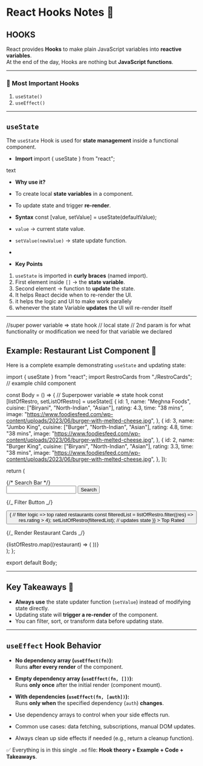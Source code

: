 # React Hooks Notes 🚀

## HOOKS

React provides **Hooks** to make plain JavaScript variables into **reactive variables**.  
At the end of the day, Hooks are nothing but **JavaScript functions**.

---

### 🔑 Most Important Hooks

1. `useState()`
2. `useEffect()`

---

## `useState`

The `useState` Hook is used for **state management** inside a functional component.

- **Import**
  import { useState } from "react";

text

- **Why use it?**
- To create local **state variables** in a component.
- To update state and trigger **re-render**.

- **Syntax**
  const [value, setValue] = useState(defaultValue);

- `value` → current state value.
- `setValue(newValue)` → state update function.
-

- **Key Points**

1. `useState` is imported in **curly braces** (named import).
2. First element inside `[]` → the **state variable**.
3. Second element → function to **update** the state.
4. It helps React decide when to re-render the UI.
5. it helps the logic and UI to make work parallely
6. whenever the state Variable **updates** the UI will re-render itself

---

//super power variable => state hook
// local state
// 2nd param is for what functionality or modification we need for that variable we declared

## Example: Restaurant List Component 🍔

Here is a complete example demonstrating `useState` and updating state:

import { useState } from "react";
import RestroCards from "./RestroCards"; // example child component

const Body = () => {
// Superpower variable => state hook
const [listOfRestro, setListOfRestro] = useState([
{
id: 1,
name: "Meghna Foods",
cuisine: ["Biryani", "North-Indian", "Asian"],
rating: 4.3,
time: "38 mins",
image:
"https://www.foodiesfeed.com/wp-content/uploads/2023/06/burger-with-melted-cheese.jpg",
},
{
id: 3,
name: "Jumbo King",
cuisine: ["Burger", "North-Indian", "Asian"],
rating: 4.8,
time: "38 mins",
image:
"https://www.foodiesfeed.com/wp-content/uploads/2023/06/burger-with-melted-cheese.jpg",
},
{
id: 2,
name: "Burger King",
cuisine: ["Biryani", "North-Indian", "Asian"],
rating: 3.3,
time: "38 mins",
image:
"https://www.foodiesfeed.com/wp-content/uploads/2023/06/burger-with-melted-cheese.jpg",
},
]);

return (

<div className="body">
{/* Search Bar */}
<div className="search">
<input />
<button type="search">Search</button>
</div>

{/_ Filter Button _/}

  <div className="filter">
    <button
      className="filter-btn"
      onClick={() => {
        // filter logic => top rated restaurants
        const filteredList = listOfRestro.filter((res) => res.rating > 4);
        setListOfRestro(filteredList); // updates state
      }}
    >
      Top Rated
    </button>
  </div>

{/_ Render Restaurant Cards _/}

  <div className="res-container">
    {listOfRestro.map((restaurant) => (
      <RestroCards key={restaurant.id} resData={restaurant} />
    ))}
  </div>
</div>
);
};

export default Body;

---

## Key Takeaways 📌

- **Always use** the state updater function (`setValue`) instead of modifying state directly.
- Updating state will **trigger a re-render** of the component.
- You can filter, sort, or transform data before updating state.

---

## `useEffect` Hook Behavior

- **No dependency array (`useEffect(fn)`):**  
  Runs **after every render** of the component.

- **Empty dependency array (`useEffect(fn, [])`):**  
  Runs **only once** after the initial render (component mount).

- **With dependencies (`useEffect(fn, [auth])`):**  
  Runs **only when** the specified dependency (`auth`) **changes**.

- Use dependency arrays to control when your side effects run.
- Common use cases: data fetching, subscriptions, manual DOM updates.
- Always clean up side effects if needed (e.g., return a cleanup function).

✅ Everything is in this single `.md` file: **Hook theory + Example + Code + Takeaways**.
